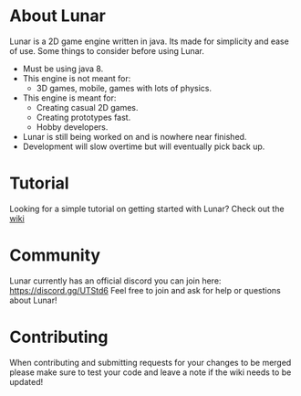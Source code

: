 # About Lunar
Lunar is a 2D game engine written in java. Its made for simplicity and ease of use. 
Some things to consider before using Lunar.

* Must be using java 8.
* This engine is not meant for:
	* 3D games, mobile, games with lots of physics.
* This engine is meant for:
	* Creating casual 2D games.
	* Creating prototypes fast.
	* Hobby developers.
* Lunar is still being worked on and is nowhere near finished.
* Development will slow overtime but will eventually pick back up.

# Tutorial

Looking for a simple tutorial on getting started with Lunar? Check out the [wiki](https://github.com/Vrekt/Lunar/wiki)

# Community

Lunar currently has an official discord you can join here: https://discord.gg/UTStd6
Feel free to join and ask for help or questions about Lunar!

# Contributing

When contributing and submitting requests for your changes to be merged please make sure to test your code and leave a note if the wiki needs to be updated!
